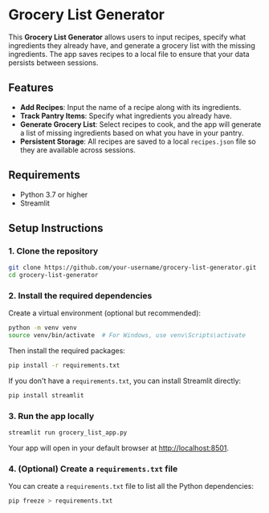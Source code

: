 

# Grocery List Generator

This **Grocery List Generator** allows users to input recipes, specify what ingredients they already have, and generate a grocery list with the missing ingredients. The app saves recipes to a local file to ensure that your data persists between sessions.

## Features

- **Add Recipes**: Input the name of a recipe along with its ingredients.
- **Track Pantry Items**: Specify what ingredients you already have.
- **Generate Grocery List**: Select recipes to cook, and the app will generate a list of missing ingredients based on what you have in your pantry.
- **Persistent Storage**: All recipes are saved to a local `recipes.json` file so they are available across sessions.

## Requirements

- Python 3.7 or higher
- Streamlit

## Setup Instructions

### 1. Clone the repository
```bash
git clone https://github.com/your-username/grocery-list-generator.git
cd grocery-list-generator
```

### 2. Install the required dependencies
Create a virtual environment (optional but recommended):
```bash
python -m venv venv
source venv/bin/activate  # For Windows, use venv\Scripts\activate
```

Then install the required packages:
```bash
pip install -r requirements.txt
```

If you don't have a `requirements.txt`, you can install Streamlit directly:
```bash
pip install streamlit
```

### 3. Run the app locally
```bash
streamlit run grocery_list_app.py
```
Your app will open in your default browser at [http://localhost:8501](http://localhost:8501).

### 4. (Optional) Create a `requirements.txt` file
You can create a `requirements.txt` file to list all the Python dependencies:
```bash
pip freeze > requirements.txt
```

